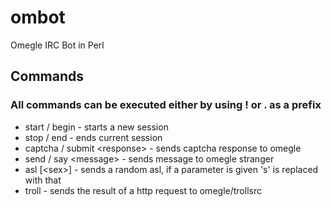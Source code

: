 ombot
=====

Omegle IRC Bot in Perl

## Commands
### All commands can be executed either by using ! or . as a prefix
+ start / begin - starts a new session
+ stop / end - ends current session
+ captcha / submit \<response\> - sends captcha response to omegle
+ send / say \<message\> - sends message to omegle stranger
+ asl [\<sex\>] - sends a random asl, if a parameter is given 's' is replaced with that
+ troll - sends the result of a http request to omegle/trollsrc
